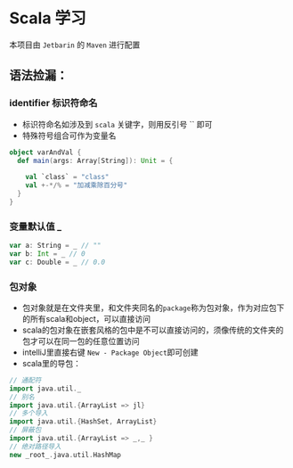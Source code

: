 # Scala 学习

本项目由 `Jetbarin` 的 `Maven` 进行配置

## 语法捡漏：

### identifier 标识符命名

- 标识符命名如涉及到 `scala` 关键字，则用反引号 `` 即可
- 特殊符号组合可作为变量名
```scala
object varAndVal {
  def main(args: Array[String]): Unit = {
    
    val `class` = "class"
    val +-*/% = "加减乘除百分号"
  }
}
```

### 变量默认值 _

```scala
var a: String = _ // ""
var b: Int = _ // 0
var c: Double = _ // 0.0
```

### 包对象

- 包对象就是在文件夹里，和文件夹同名的`package`称为包对象，作为对应包下的所有scala和object，可以直接访问
- scala的包对象在嵌套风格的包中是不可以直接访问的，须像传统的文件夹的包才可以在同一包的任意位置访问
- intelliJ里直接右键 `New - Package Object`即可创建
- scala里的导包：
```scala
// 通配符
import java.util._
// 别名
import java.util.{ArrayList => jl}
// 多个导入
import java.util.{HashSet, ArrayList}
// 屏蔽包
import java.util.{ArrayList => _,_ }
// 绝对路径导入
new _root_.java.util.HashMap
```
